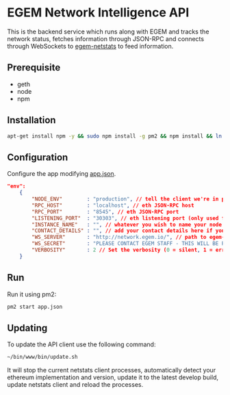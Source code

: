EGEM Network Intelligence API
============

This is the backend service which runs along with EGEM and tracks the network status, fetches information through JSON-RPC and connects through WebSockets to [egem-netstats](https://github.com/TeamEGEM/egem-netstats) to feed information.


## Prerequisite
* geth
* node
* npm


## Installation
```bash
apt-get install npm -y && sudo npm install -g pm2 && npm install && ln -s /usr/bin/nodejs /usr/bin/node
```
## Configuration

Configure the app modifying [app.json](/app.json). 

```json
"env":
	{
		"NODE_ENV"        : "production", // tell the client we're in production environment
		"RPC_HOST"        : "localhost", // eth JSON-RPC host
		"RPC_PORT"        : "8545", // eth JSON-RPC port
		"LISTENING_PORT"  : "30303", // eth listening port (only used for display)
		"INSTANCE_NAME"   : "", // whatever you wish to name your node
		"CONTACT_DETAILS" : "", // add your contact details here if you wish (email/skype)
		"WS_SERVER"       : "http://network.egem.io/", // path to egem-netstats WebSockets api server
		"WS_SECRET"       : "PLEASE CONTACT EGEM STAFF - THIS WILL BE PUBLIC IN FUTURE", // WebSockets api server secret used for login
		"VERBOSITY"       : 2 // Set the verbosity (0 = silent, 1 = error, warn, 2 = error, warn, info, success, 3 = all logs)
	}
```

## Run

Run it using pm2:

```bash
pm2 start app.json
```

## Updating

To update the API client use the following command:

```bash
~/bin/www/bin/update.sh
```

It will stop the current netstats client processes, automatically detect your ethereum implementation and version, update it to the latest develop build, update netstats client and reload the processes.

